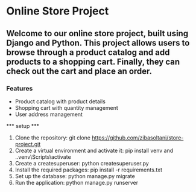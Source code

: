 # Online Store Project
## Welcome to our online store project, built using Django and Python. This project allows users to browse through a product catalog and add products to a shopping cart. Finally, they can check out the cart and place an order.
### Features
  +  Product catalog with product details
  +  Shopping cart with quantity management
  +  User address management

*** setup ***
  1. Clone the repository: git clone https://github.com/zibasoltani/store-project.git 
  2. Create a virtual environment and activate it: pip install venv and .\.venv\Scripts\activate
  3. Create a createsuperuser: python createsuperuser.py  
  4. Install the required packages: pip install -r requirements.txt
  5. Set up the database: python manage.py migrate
  6. Run the application: python manage.py runserver
 



